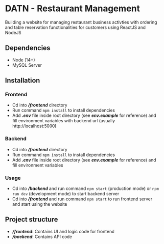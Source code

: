 # DATN - Restaurant Management
Building a website for managing restaurant business activties with ordering and table reservation functionalities for customers using ReactJS and NodeJS
## Dependencies
- Node (14+)
- MySQL Server
## Installation
### Frontend
- Cd into ***/frontend*** directory
- Run command ```npm install``` to install dependencies
- Add ***.env*** file inside root directory (see ***env.example*** for reference) and fill environment variables with backend url (usually http://localhost:5000)
### Backend
- Cd into ***/frontend*** directory
- Run command ```npm install``` to install dependencies
- Add ***.env*** file inside root directory (see ***env.example*** for reference) and fill environment variables
### Usage
- Cd into ***/backend*** and run command ```npm start``` (production mode) or ```npm run dev``` (development mode) to start backend server
- Cd into ***/frontend*** and run command ```npm start``` to run frontend server and start using the website 
## Project structure
- ***/frontend***: Contaíns UI and logic code for frontend
- ***/backend***: Contains API code


